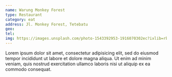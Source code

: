 ```yaml
---
name: Warung Monkey Forest
type: Restaurant
category: eat
address: Jl. Monkey Forest, Tetebatu
geo: 
tel: 
img: https://images.unsplash.com/photo-1543392953-1916070302ec?ixlib=rb-1.2.1&ixid=eyJhcHBfaWQiOjEyMDd9&auto=format&fit=crop&w=1500&q=80
---
```

Lorem ipsum dolor sit amet, consectetur adipisicing elit, sed do eiusmod
tempor incididunt ut labore et dolore magna aliqua. Ut enim ad minim veniam,
quis nostrud exercitation ullamco laboris nisi ut aliquip ex ea commodo
consequat.